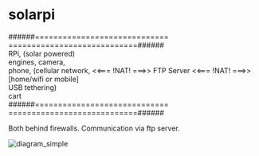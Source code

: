 # solarpi

######=============================                      ============================######                                
RPi, (solar powered)          
engines, camera,                                                     
phone, (cellular network, <<=== !NAT! ===>> FTP Server <<=== !NAT! ===>> [home/wifi or mobile]                                                         
USB tethering)                                      
cart                                                         
######=============================                      ============================######

Both behind firewalls. Communication via ftp server.

![diagram_simple](https://user-images.githubusercontent.com/40343971/160486794-f09b272d-f87a-4a75-a21b-5ead4746ee2d.jpg)
